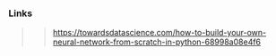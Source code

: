 ### Links  
>>https://towardsdatascience.com/how-to-build-your-own-neural-network-from-scratch-in-python-68998a08e4f6
